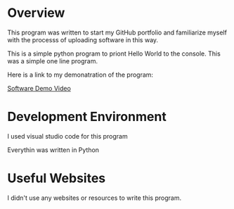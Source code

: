 # Overview

This program was written to start my GitHub portfolio and familiarize myself with the processs of uploading software in this way.

This is a simple python program to priont Hello World to the console. This was a simple one line program.

Here is a link to my demonatration of the program:

[Software Demo Video](https://youtu.be/tyHL1o00nCQ)

# Development Environment

I used visual studio code for this program

Everythin was written in Python

# Useful Websites

I didn't use any websites or resources to write this program.

